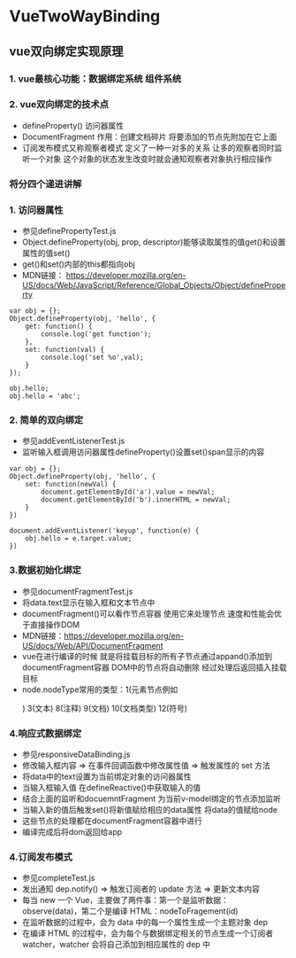 # VueTwoWayBinding
## vue双向绑定实现原理
### 1.  vue最核心功能：数据绑定系统 组件系统
### 2.  vue双向绑定的技术点
- defineProperty() 访问器属性 
- DocumentFragment 作用：创建文档碎片 将要添加的节点先附加在它上面 
- 订阅发布模式又称观察者模式 定义了一种一对多的关系 让多的观察者同时监听一个对象  这个对象的状态发生改变时就会通知观察者对象执行相应操作
### 将分四个递进讲解
### 1. 访问器属性
- 参见definePropertyTest.js 
-  Object.defineProperty(obj, prop, descriptor)能够读取属性的值get()和设置属性的值set() 
-  get()和set()内部的this都指向obj
- MDN链接：
https://developer.mozilla.org/en-US/docs/Web/JavaScript/Reference/Global_Objects/Object/defineProperty
```
var obj = {};
Object.defineProperty(obj, 'hello', {
    get: function() {
        console.log('get function');
    },
    set: function(val) {
        console.log('set %o',val);        
    }
});

obj.hello;
obj.hello = 'abc';

```
### 2. 简单的双向绑定
- 参见addEventListenerTest.js 
- 监听输入框调用访问器属性defineProperty()设置set()span显示的内容
```
var obj = {};
Object.defineProperty(obj, 'hello', {
    set: function(newVal) {
        document.getElementById('a').value = newVal;
        document.getElementById('b').innerHTML = newVal;
    }
})

document.addEventListener('keyup', function(e) {
    obj.hello = e.target.value;
})

```
### 3.数据初始化绑定
- 参见documentFragmentTest.js
- 将data.text显示在输入框和文本节点中
- documentFragment()可以看作节点容器 使用它来处理节点 速度和性能会优于直接操作DOM
- MDN链接：https://developer.mozilla.org/en-US/docs/Web/API/DocumentFragment
- vue在进行编译的时候 就是将挂载目标的所有子节点通过appand()添加到documentFragment容器 DOM中的节点将自动删除 经过处理后返回插入挂载目标
- node.nodeType常用的类型：1(元素节点例如<p>) 3(文本) 8(注释) 9(文档) 10(文档类型) 12(符号)
### 4.响应式数据绑定
- 参见responsiveDataBinding.js
- 修改输入框内容 => 在事件回调函数中修改属性值 => 触发属性的 set 方法
- 将data中的text设置为当前绑定对象的访问器属性
- 当输入框输入值 在defineReactive()中获取输入的值
- 结合上面的监听和docuemntFragment 为当前v-model绑定的节点添加监听 
- 当输入新的值后触发set()将新值赋给相应的data属性  将data的值赋给node
- 这些节点的处理都在documentFragment容器中进行
- 编译完成后将dom返回给app
### 4.订阅发布模式
- 参见completeTest.js
- 发出通知 dep.notify() => 触发订阅者的 update 方法 => 更新文本内容
- 每当 new 一个 Vue，主要做了两件事：第一个是监听数据：observe(data)，第二个是编译 HTML：nodeToFragement(id)
- 在监听数据的过程中，会为 data 中的每一个属性生成一个主题对象 dep
- 在编译 HTML 的过程中，会为每个与数据绑定相关的节点生成一个订阅者 watcher，watcher 会将自己添加到相应属性的 dep 中